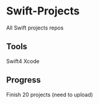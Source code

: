 # Swift-Projects
All Swift projects repos

## Tools 
Swift4 Xcode

## Progress 
Finish 20 projects (need to upload)
